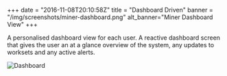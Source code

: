 +++
date = "2016-11-08T20:10:58Z"
title = "Dashboard Driven"
banner = "/img/screenshots/miner-dashboard.png"
alt_banner="Miner Dashboard View"
+++

A personalised dashboard view for each user. A reactive dashboard screen that gives the user an at a glance overview of the system, any updates to worksets and any active alerts.

<!--more-->

![Dashboard](/img/screenshots/miner-dashboard.png)

